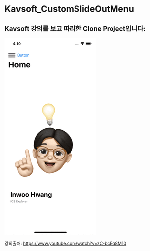 # Kavsoft_CustomSlideOutMenu
Kavsoft 강의를 보고 따라한 Clone Project입니다:
---
![Simulator Screen Recording - iPhone 12 Pro - 2022-07-22 at 16.10.50](https://raw.githubusercontent.com/inwoodev/uploadedImages/uploadedFiles/20220722161208.gif)

강의출처: https://www.youtube.com/watch?v=zC-bcBq8M10
